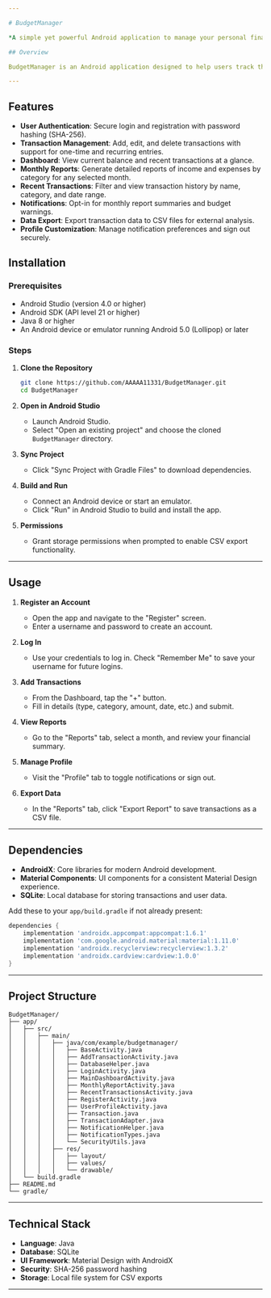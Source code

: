 ```yaml
---

# BudgetManager

*A simple yet powerful Android application to manage your personal finances.*

## Overview

BudgetManager is an Android application designed to help users track their income, expenses, and overall financial health. With a user-friendly interface, it provides features like transaction logging, monthly reports, budget warnings, and profile management. Built with modern Android development practices, it leverages SQLite for local data storage and Material Design for an intuitive UI.

---
```


## Features

- **User Authentication**: Secure login and registration with password hashing (SHA-256).
- **Transaction Management**: Add, edit, and delete transactions with support for one-time and recurring entries.
- **Dashboard**: View current balance and recent transactions at a glance.
- **Monthly Reports**: Generate detailed reports of income and expenses by category for any selected month.
- **Recent Transactions**: Filter and view transaction history by name, category, and date range.
- **Notifications**: Opt-in for monthly report summaries and budget warnings.
- **Data Export**: Export transaction data to CSV files for external analysis.
- **Profile Customization**: Manage notification preferences and sign out securely.


## Installation

### Prerequisites
- Android Studio (version 4.0 or higher)
- Android SDK (API level 21 or higher)
- Java 8 or higher
- An Android device or emulator running Android 5.0 (Lollipop) or later

### Steps
1. **Clone the Repository**  
   ```bash
   git clone https://github.com/AAAAA11331/BudgetManager.git
   cd BudgetManager
   ```

2. **Open in Android Studio**  
   - Launch Android Studio.
   - Select "Open an existing project" and choose the cloned `BudgetManager` directory.

3. **Sync Project**  
   - Click "Sync Project with Gradle Files" to download dependencies.

4. **Build and Run**  
   - Connect an Android device or start an emulator.
   - Click "Run" in Android Studio to build and install the app.

5. **Permissions**  
   - Grant storage permissions when prompted to enable CSV export functionality.

---

## Usage

1. **Register an Account**  
   - Open the app and navigate to the "Register" screen.
   - Enter a username and password to create an account.

2. **Log In**  
   - Use your credentials to log in. Check "Remember Me" to save your username for future logins.

3. **Add Transactions**  
   - From the Dashboard, tap the "+" button.
   - Fill in details (type, category, amount, date, etc.) and submit.

4. **View Reports**  
   - Go to the "Reports" tab, select a month, and review your financial summary.

5. **Manage Profile**  
   - Visit the "Profile" tab to toggle notifications or sign out.

6. **Export Data**  
   - In the "Reports" tab, click "Export Report" to save transactions as a CSV file.

---

## Dependencies

- **AndroidX**: Core libraries for modern Android development.
- **Material Components**: UI components for a consistent Material Design experience.
- **SQLite**: Local database for storing transactions and user data.

Add these to your `app/build.gradle` if not already present:
```gradle
dependencies {
    implementation 'androidx.appcompat:appcompat:1.6.1'
    implementation 'com.google.android.material:material:1.11.0'
    implementation 'androidx.recyclerview:recyclerview:1.3.2'
    implementation 'androidx.cardview:cardview:1.0.0'
}
```

---

## Project Structure

```
BudgetManager/
├── app/
│   ├── src/
│   │   ├── main/
│   │   │   ├── java/com/example/budgetmanager/
│   │   │   │   ├── BaseActivity.java
│   │   │   │   ├── AddTransactionActivity.java
│   │   │   │   ├── DatabaseHelper.java
│   │   │   │   ├── LoginActivity.java
│   │   │   │   ├── MainDashboardActivity.java
│   │   │   │   ├── MonthlyReportActivity.java
│   │   │   │   ├── RecentTransactionsActivity.java
│   │   │   │   ├── RegisterActivity.java
│   │   │   │   ├── UserProfileActivity.java
│   │   │   │   ├── Transaction.java
│   │   │   │   ├── TransactionAdapter.java
│   │   │   │   ├── NotificationHelper.java
│   │   │   │   ├── NotificationTypes.java
│   │   │   │   └── SecurityUtils.java
│   │   │   ├── res/
│   │   │   │   ├── layout/
│   │   │   │   ├── values/
│   │   │   │   └── drawable/
│   └── build.gradle
├── README.md
└── gradle/
```

---

## Technical Stack

- **Language**: Java
- **Database**: SQLite
- **UI Framework**: Material Design with AndroidX
- **Security**: SHA-256 password hashing
- **Storage**: Local file system for CSV exports

---
